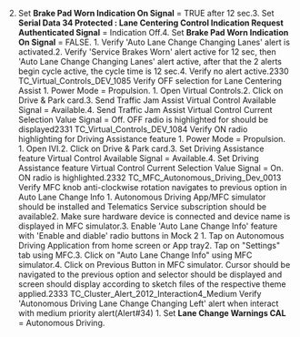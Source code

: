 2. Set **Brake Pad Worn Indication On Signal** = TRUE after 12 sec.3. Set **Serial Data 34 Protected : Lane Centering Control Indication Request Authenticated Signal** = Indication Off.4. Set **Brake Pad Worn Indication On Signal** = FALSE. 1. Verify 'Auto Lane Change Changing Lanes' alert is activated.2. Verify 'Service Brakes Worn' alert active for 12 sec, then 'Auto Lane Change Changing Lanes' alert active, after that the 2 alerts begin cycle active, the cycle time is 12 sec.4. Verify no alert active.2330 TC_Virtual_Controls_DEV_1085 Verify OFF selection for Lane Centering Assist 1. Power Mode = Propulsion. 1. Open Virtual Controls.2. Click on Drive & Park card.3. Send Traffic Jam Assist Virtual Control Available Signal = Available.4. Send Traffic Jam Assist Virtual Control Current Selection Value Signal = Off. OFF radio is highlighted for should be displayed2331 TC_Virtual_Controls_DEV_1084 Verify ON radio highlighting for Driving Assistance feature 1. Power Mode = Propulsion. 1. Open IVI.2. Click on Drive & Park card.3. Set Driving Assistance feature Virtual Control Available Signal = Available.4. Set Driving Assistance feature Virtual Control Current Selection Value Signal = On. ON radio is highlighted.2332 TC_MFC_Autonomous_Driving_Dev_0013 Verify MFC knob anti-clockwise rotation navigates to previous option in Auto Lane Change Info 1. Autonomous Driving App/MFC simulator should be installed and Telematics Service subscription should be available2. Make sure hardware device is connected and device name is displayed in MFC simulator.3. Enable 'Auto Lane Change Info' feature with 'Enable and diable' radio buttons in Mock 2 1. Tap on Autonomous Driving Application from home screen or App tray2. Tap on "Settings" tab using MFC.3. Click on "Auto Lane Change Info" using MFC simulator.4. Click on Previous Button in MFC simulator. Cursor should be navigated to the previous option and selector should be displayed and screen should display according to sketch files of the respective theme applied.2333 TC_Cluster_Alert_2012_Interaction4_Medium Verify 'Autonomous Driving Lane Change Changing Left' alert when interact with medium priority alert(Alert#34) 1. Set **Lane Change Warnings CAL** = Autonomous Driving.